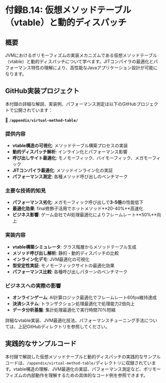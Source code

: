 # 付録B.14: 仮想メソッドテーブル（vtable）と動的ディスパッチ

## 概要

JVMにおけるポリモーフィズムの実装メカニズムである仮想メソッドテーブル（vtable）と動的ディスパッチについて学べます。JITコンパイラの最適化とパフォーマンス特性の理解により、高性能なJavaアプリケーション設計が可能になります。

## GitHub実装プロジェクト

本付録の詳細な解説、実装例、パフォーマンス測定は以下のGitHubプロジェクトで公開されています：

📁 **`/appendix/virtual-method-table/`**

### 提供内容

- **vtable構造の可視化**: メソッドテーブル構築プロセスの実装
- **動的ディスパッチ解析**: インライン化とパフォーマンス影響
- **呼び出しサイト最適化**: モノモーフィック、バイモーフィック、メガモーフィック
- **JITコンパイラ最適化**: メソッドインライン化の実証
- **パフォーマンス測定**: 各種メソッド呼び出しのベンチマーク

### 主要な技術的知見

- **パフォーマンス劣化**: メガモーフィック呼び出しで**3-5倍**の性能低下
- **最適化効果**: final修飾子活用でホットメソッド**20-40%**高速化
- **ビジネス影響**: ゲーム会社でAI処理最適化によりフレームレート**50%**向上

### 実装内容

- **vtable構築シミュレータ**: クラス階層からメソッドテーブル生成
- **メソッド呼び出し解析**: 静的・動的ディスパッチの比較
- **インライン化デモ**: JVM最適化の可視化
- **型安定性実証**: モノモーフィックサイトの最適化効果
- **パフォーマンス比較**: 各種呼び出しパターンのベンチマーク

### ビジネスへの実際の影響

- **オンラインゲーム**: AI計算ロジック最適化でフレームレート60fps維持達成
- **決済システム**: トランザクション処理最適化で処理能力2倍向上
- **データ分析基盤**: 集計処理最適化で実行時間70%短縮

詳細なvtable実装、JVM最適化技法、パフォーマンスチューニング手法については、上記GitHubディレクトリを参照してください。

## 実践的なサンプルコード

本付録で解説した仮想メソッドテーブルと動的ディスパッチの実践的なサンプルコードは、`/appendix/virtual-method-table/`ディレクトリに収録されています。vtable構造の理解、JVM最適化の実証、パフォーマンス測定など、ポリモーフィズムの内部動作を理解するための具体的なコード例を参照できます。
